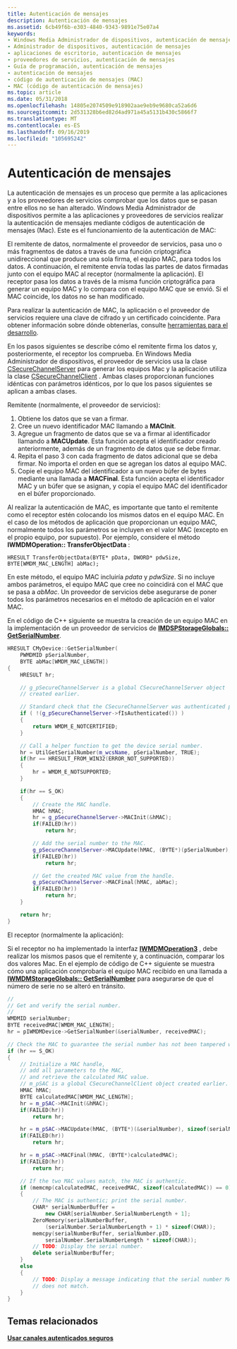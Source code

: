 ```yaml
---
title: Autenticación de mensajes
description: Autenticación de mensajes
ms.assetid: 6cb49f6b-e303-4840-9343-9891e75e07a4
keywords:
- Windows Media Administrador de dispositivos, autenticación de mensajes
- Administrador de dispositivos, autenticación de mensajes
- aplicaciones de escritorio, autenticación de mensajes
- proveedores de servicios, autenticación de mensajes
- Guía de programación, autenticación de mensajes
- autenticación de mensajes
- código de autenticación de mensajes (MAC)
- MAC (código de autenticación de mensajes)
ms.topic: article
ms.date: 05/31/2018
ms.openlocfilehash: 14805e2074509e918902aae9eb9e9680ca52a6d6
ms.sourcegitcommit: 2d531328b6ed82d4ad971a45a5131b430c5866f7
ms.translationtype: MT
ms.contentlocale: es-ES
ms.lasthandoff: 09/16/2019
ms.locfileid: "105695242"
---
```

# <a name="message-authentication"></a>Autenticación de mensajes

La autenticación de mensajes es un proceso que permite a las aplicaciones y a los proveedores de servicios comprobar que los datos que se pasan entre ellos no se han alterado. Windows Media Administrador de dispositivos permite a las aplicaciones y proveedores de servicios realizar la autenticación de mensajes mediante códigos de autenticación de mensajes (Mac). Este es el funcionamiento de la autenticación de MAC:

El remitente de datos, normalmente el proveedor de servicios, pasa uno o más fragmentos de datos a través de una función criptográfica unidireccional que produce una sola firma, el equipo MAC, para todos los datos. A continuación, el remitente envía todas las partes de datos firmadas junto con el equipo MAC al receptor (normalmente la aplicación). El receptor pasa los datos a través de la misma función criptográfica para generar un equipo MAC y lo compara con el equipo MAC que se envió. Si el MAC coincide, los datos no se han modificado.

Para realizar la autenticación de MAC, la aplicación o el proveedor de servicios requiere una clave de cifrado y un certificado coincidente. Para obtener información sobre dónde obtenerlas, consulte [herramientas para el desarrollo](tools-for-development.md).

En los pasos siguientes se describe cómo el remitente firma los datos y, posteriormente, el receptor los comprueba. En Windows Media Administrador de dispositivos, el proveedor de servicios usa la clase [CSecureChannelServer](csecurechannelserver-class.md) para generar los equipos Mac y la aplicación utiliza la clase [CSecureChannelClient](csecurechannelclient-class.md) . Ambas clases proporcionan funciones idénticas con parámetros idénticos, por lo que los pasos siguientes se aplican a ambas clases.

Remitente (normalmente, el proveedor de servicios):

1.  Obtiene los datos que se van a firmar.
2.  Cree un nuevo identificador MAC llamando a **MACInit**.
3.  Agregue un fragmento de datos que se va a firmar al identificador llamando a **MACUpdate**. Esta función acepta el identificador creado anteriormente, además de un fragmento de datos que se debe firmar.
4.  Repita el paso 3 con cada fragmento de datos adicional que se deba firmar. No importa el orden en que se agregan los datos al equipo MAC.
5.  Copie el equipo MAC del identificador a un nuevo búfer de bytes mediante una llamada a **MACFinal**. Esta función acepta el identificador MAC y un búfer que se asignan, y copia el equipo MAC del identificador en el búfer proporcionado.

Al realizar la autenticación de MAC, es importante que tanto el remitente como el receptor estén colocando los mismos datos en el equipo MAC. En el caso de los métodos de aplicación que proporcionan un equipo MAC, normalmente todos los parámetros se incluyen en el valor MAC (excepto en el propio equipo, por supuesto). Por ejemplo, considere el método **IWMDMOperation:: TransferObjectData** :

`HRESULT TransferObjectData(BYTE* pData, DWORD* pdwSize, BYTE[WMDM_MAC_LENGTH] abMac);`

En este método, el equipo MAC incluiría *pdata* y *pdwSize*. Si no incluye ambos parámetros, el equipo MAC que cree no coincidirá con el MAC que se pasa a *abMac*. Un proveedor de servicios debe asegurarse de poner todos los parámetros necesarios en el método de aplicación en el valor MAC.

En el código de C++ siguiente se muestra la creación de un equipo MAC en la implementación de un proveedor de servicios de [**IMDSPStorageGlobals:: GetSerialNumber**](/windows/desktop/api/mswmdm/nf-mswmdm-imdspstorageglobals-getserialnumber).


```C++
HRESULT CMyDevice::GetSerialNumber(
    PWMDMID pSerialNumber, 
    BYTE abMac[WMDM_MAC_LENGTH])
{
    HRESULT hr;

    // g_pSecureChannelServer is a global CSecureChannelServer object
    // created earlier.

    // Standard check that the CSecureChannelServer was authenticated previously.
    if ( !(g_pSecureChannelServer->fIsAuthenticated()) )
    {
        return WMDM_E_NOTCERTIFIED;
    }

    // Call a helper function to get the device serial number.
    hr = UtilGetSerialNumber(m_wcsName, pSerialNumber, TRUE);
    if(hr == HRESULT_FROM_WIN32(ERROR_NOT_SUPPORTED))
    {
        hr = WMDM_E_NOTSUPPORTED;
    }

    if(hr == S_OK)
    {
        // Create the MAC handle.
        HMAC hMAC;
        hr = g_pSecureChannelServer->MACInit(&hMAC);
        if(FAILED(hr))
            return hr;

        // Add the serial number to the MAC.
        g_pSecureChannelServer->MACUpdate(hMAC, (BYTE*)(pSerialNumber), sizeof(WMDMID));
        if(FAILED(hr))
            return hr;

        // Get the created MAC value from the handle.
        g_pSecureChannelServer->MACFinal(hMAC, abMac);
        if(FAILED(hr))
            return hr;
    }

    return hr;
}
```



El receptor (normalmente la aplicación):

Si el receptor no ha implementado la interfaz [**IWMDMOperation3**](/windows/desktop/api/mswmdm/nn-mswmdm-iwmdmoperation3) , debe realizar los mismos pasos que el remitente y, a continuación, comparar los dos valores Mac. En el ejemplo de código de C++ siguiente se muestra cómo una aplicación comprobaría el equipo MAC recibido en una llamada a [**IWMDMStorageGlobals:: GetSerialNumber**](/windows/desktop/api/mswmdm/nf-mswmdm-iwmdmstorageglobals-getserialnumber) para asegurarse de que el número de serie no se alteró en tránsito.


```C++
//
// Get and verify the serial number.
//
WMDMID serialNumber;
BYTE receivedMAC[WMDM_MAC_LENGTH];
hr = pIWMDMDevice->GetSerialNumber(&serialNumber, receivedMAC);

// Check the MAC to guarantee the serial number has not been tampered with.
if (hr == S_OK)
{
    // Initialize a MAC handle, 
    // add all parameters to the MAC,
    // and retrieve the calculated MAC value.
    // m_pSAC is a global CSecureChannelClient object created earlier.
    HMAC hMAC;
    BYTE calculatedMAC[WMDM_MAC_LENGTH];
    hr = m_pSAC->MACInit(&hMAC);
    if(FAILED(hr))
        return hr;

    hr = m_pSAC->MACUpdate(hMAC, (BYTE*)(&serialNumber), sizeof(serialNumber));
    if(FAILED(hr))
        return hr;

    hr = m_pSAC->MACFinal(hMAC, (BYTE*)calculatedMAC);
    if(FAILED(hr))
        return hr;

    // If the two MAC values match, the MAC is authentic. 
    if (memcmp(calculatedMAC, receivedMAC, sizeof(calculatedMAC)) == 0)
    {
        // The MAC is authentic; print the serial number.
        CHAR* serialNumberBuffer = 
            new CHAR[serialNumber.SerialNumberLength + 1];
        ZeroMemory(serialNumberBuffer, 
            (serialNumber.SerialNumberLength + 1) * sizeof(CHAR));
        memcpy(serialNumberBuffer, serialNumber.pID, 
            serialNumber.SerialNumberLength * sizeof(CHAR));
        // TODO: Display the serial number.
        delete serialNumberBuffer;
    }
    else
    {
        // TODO: Display a message indicating that the serial number MAC 
        // does not match.
    }
}
```



## <a name="related-topics"></a>Temas relacionados

<dl> <dt>

[**Usar canales autenticados seguros**](using-secure-authenticated-channels.md)
</dt> </dl>

 

 




